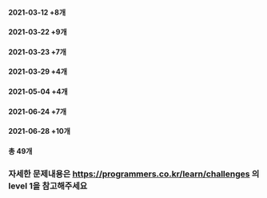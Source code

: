 #### 2021-03-12 +8개 
#### 2021-03-22 +9개
#### 2021-03-23 +7개
#### 2021-03-29 +4개
#### 2021-05-04 +4개
#### 2021-06-24 +7개
#### 2021-06-28 +10개
#### 총 49개

### 자세한 문제내용은 https://programmers.co.kr/learn/challenges 의 level 1을 참고해주세요